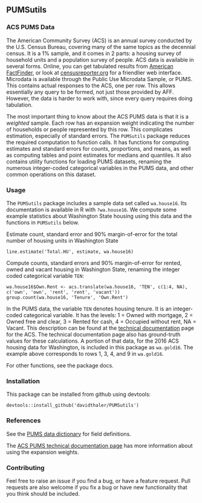 ## PUMSutils

### ACS PUMS Data

The American Community Survey (ACS) is an annual survey conducted by the U.S. Census Bureau, covering many of the same topics as the decennial census. It is a 1% sample, and it comes in 2 parts: a housing survey of household units and a population survey of people. ACS data is available in several forms. Online, you can get tabulated results from [American FactFinder](https://factfinder.census.gov/faces/nav/jsf/pages/searchresults.xhtml?refresh=t), or look at [censusreporter.org](https://censusreporter.org/) for a friendlier web interface. Microdata is available through the Public Use Microdata Sample, or PUMS. This contains actual responses to the ACS, one per row. This allows essentially any query to be formed, not just those provided by AFF. However, the data is harder to work with, since every query requires doing tabulation. 

The most important thing to know about the ACS PUMS data is that it is a *weighted* sample. Each row has an expansion weight indicating the number of households or people represented by this row. This complicates estimation, especially of standard errors. The `PUMSutils` package reduces the required computation to function calls. It has functions for computing estimates and standard errors for counts, proportions, and means, as well as computing tables and point estimates for medians and quantiles. It also contains utility functions for loading PUMS datasets, renaming the numerous integer-coded categorical variables in the PUMS data, and other common operations on this dataset.

### Usage

The `PUMSutils` package includes a sample data set called `wa.house16`. 
Its documentation is available in R with `?wa.house16`.
We compute some example statistics about Washington State housing using this data and the functions in `PUMSutils` below.

Estimate count, standard error and 90% margin-of-error for the total number of housing units in Washington State

    line.estimate('Total.HU', estimate, wa.house16)

Compute counts, standard errors and 90% margin-of-error for rented, owned and vacant housing in Washington State, renaming the integer coded categorical variable `TEN`:

    wa.house16$Own.Rent <- acs.translate(wa.house16, 'TEN', c(1:4, NA), c('own', 'own', 'rent', 'rent', 'vacant'))    
    group.count(wa.house16, 'Tenure', 'Own.Rent')

In the PUMS data, the variable `TEN` denotes housing tenure. It is an integer-coded categorical variable. It has the levels: 1 = Owned with mortgage, 2 = Owned free and clear, 3 = Rented for cash, 4 = Occupied without rent, NA = Vacant. This description can be found at the [technical documentation](https://www.census.gov/programs-surveys/acs/technical-documentation/pums/documentation.html) page for the ACS. The technical documentation page also has ground-truth values for these calculations. A portion of that data, for the 2016 ACS housing data for Washington, is included in this package as `wa.gold16`. The example above corresponds to rows 1, 3, 4, and 9 in `wa.gold16`.

For other functions, see the package docs.

### Installation

This package can be installed from github using devtools:    

```
devtools::install_github('davidthaler/PUMSutils')
```

### References

See the [PUMS data dictionary](http://www2.census.gov/programs-surveys/acs/tech_docs/pums/data_dict/PUMSDataDict16.txt) for field definitions.

The [ACS PUMS technical documentation page](http://www.census.gov/programs-surveys/acs/technical-documentation/pums/documentation.html) has more information about using the expansion weights.

### Contributing

Feel free to raise an issue if you find a bug, or have a feature request.
Pull requests are also welcome if you fix a bug or have new functionality that you think should be included.
